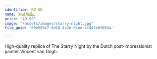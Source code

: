 ```yaml
---
identifier: RZ-SN
name: 测试商品1
price: "49.99"
image: "/assets/images/starry-night.jpg"
file_guid: '09e589c7-3d18-4c2e-9cee-4f447e9f054a'

---
```

High-quality replica of The Starry Night by the Dutch post-impressionist painter Vincent van Gogh.